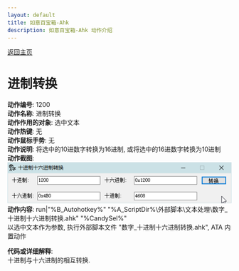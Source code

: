 ```yaml
---
layout: default
title: 如意百宝箱-Ahk
description: 如意百宝箱-Ahk 动作介绍
---
```

<link rel="stylesheet" href="../actions/css/atom-one-light.min.css">
<script src="../actions/js/highlight.min.js"></script>
<script>hljs.highlightAll();</script>

[返回主页](../index.md)

# [](#header-2) 进制转换

**动作编号**: 1200  
**动作名称**: 进制转换  
**动作作用的对象**: 选中文本  
**动作热键**: 无  
**动作鼠标手势**: 无  
**动作说明**: 将选中的10进数字转换为16进制, 或将选中的16进数字转换为10进制  
**动作截图**:  
  ![进制转换](img1/1200.png)  
**动作内容**: run|"%B_Autohotkey%" "%A_ScriptDir%\外部脚本\文本处理\数字_十进制十六进制转换.ahk" "%CandySel%"  
以选中文本作为参数, 执行外部脚本文件 "数字_十进制十六进制转换.ahk", ATA 内置动作  

**代码或详细解释**:  
十进制与十六进制的相互转换.  
